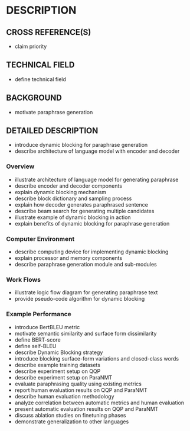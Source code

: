 # DESCRIPTION

## CROSS REFERENCE(S)

- claim priority

## TECHNICAL FIELD

- define technical field

## BACKGROUND

- motivate paraphrase generation

## DETAILED DESCRIPTION

- introduce dynamic blocking for paraphrase generation
- describe architecture of language model with encoder and decoder

### Overview

- illustrate architecture of language model for generating paraphrase
- describe encoder and decoder components
- explain dynamic blocking mechanism
- describe block dictionary and sampling process
- explain how decoder generates paraphrased sentence
- describe beam search for generating multiple candidates
- illustrate example of dynamic blocking in action
- explain benefits of dynamic blocking for paraphrase generation

### Computer Environment

- describe computing device for implementing dynamic blocking
- explain processor and memory components
- describe paraphrase generation module and sub-modules

### Work Flows

- illustrate logic flow diagram for generating paraphrase text
- provide pseudo-code algorithm for dynamic blocking

### Example Performance

- introduce BertBLEU metric
- motivate semantic similarity and surface form dissimilarity
- define BERT-score
- define self-BLEU
- describe Dynamic Blocking strategy
- introduce blocking surface-form variations and closed-class words
- describe example training datasets
- describe experiment setup on QQP
- describe experiment setup on ParaNMT
- evaluate paraphrasing quality using existing metrics
- report human evaluation results on QQP and ParaNMT
- describe human evaluation methodology
- analyze correlation between automatic metrics and human evaluation
- present automatic evaluation results on QQP and ParaNMT
- discuss ablation studies on finetuning phases
- demonstrate generalization to other languages

